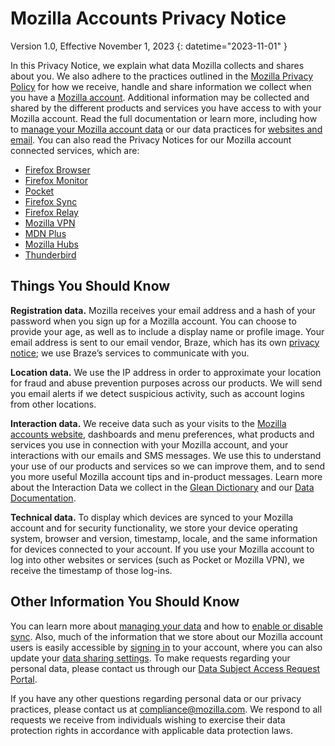 # Mozilla Accounts Privacy Notice

Version 1.0, Effective November 1, 2023
{: datetime="2023-11-01" }

In this Privacy Notice, we explain what data Mozilla collects and shares about you. We also adhere to the practices outlined in the [Mozilla Privacy Policy](https://www.mozilla.org/privacy/) for how we receive, handle and share information we collect when you have a [Mozilla account](https://accounts.firefox.com/). Additional information may be collected and shared by the different products and services you have access to with your Mozilla account. Read the full documentation or learn more, including how to [manage your Mozilla account data](https://support.mozilla.org/kb/firefox-accounts-managing-account-data) or our data practices for [websites and email](https://www.mozilla.org/privacy/websites/). You can also read the Privacy Notices for our Mozilla account connected services, which are:

- [Firefox Browser](https://www.mozilla.org/privacy/firefox/)
- [Firefox Monitor](https://www.mozilla.org/privacy/firefox-monitor)
- [Pocket](https://getpocket.com/privacy/)
- [Firefox Sync](https://www.mozilla.org/privacy/firefox/#sync)
- [Firefox Relay](https://www.mozilla.org/privacy/firefox-relay/)
- [Mozilla VPN](https://www.mozilla.org/privacy/mozilla-vpn/)
- [MDN Plus](https://www.mozilla.org/privacy/mdn-plus/)
- [Mozilla Hubs](https://www.mozilla.org/privacy/hubs/)
- [Thunderbird](https://www.mozilla.org/privacy/thunderbird/)

## Things You Should Know

__Registration data.__ Mozilla receives your email address and a hash of your password when you sign up for a Mozilla account. You can choose to provide your age, as well as to include a display name or profile image. Your email address is sent to our email vendor, Braze, which has its own [privacy notice](https://www.braze.com/company/legal/privacy); we use Braze’s services to communicate with you.

__Location data.__ We use the IP address in order to approximate your location for fraud and abuse prevention purposes across our products. We will send you email alerts if we detect suspicious activity, such as account logins from other locations. 

__Interaction data.__ We receive data such as your visits to the [Mozilla accounts website](https://accounts.firefox.com/), dashboards and menu preferences, what products and services you use in connection with your Mozilla account, and your interactions with our emails and SMS messages. We use this to understand your use of our products and services so we can improve them, and to send you more useful Mozilla account tips and in-product messages. Learn more about the Interaction Data we collect in the [Glean Dictionary](https://dictionary.telemetry.mozilla.org/apps/accounts_frontend) and our [Data Documentation](https://docs.telemetry.mozilla.org/datasets/fxa).

__Technical data.__ To display which devices are synced to your Mozilla account and for security functionality, we store your device operating system, browser and version, timestamp, locale, and the same information for devices connected to your account. If you use your Mozilla account to log into other websites or services (such as Pocket or Mozilla VPN), we receive the timestamp of those log-ins.

## Other Information You Should Know

You can learn more about [managing your data](https://support.mozilla.org/kb/firefox-accounts-managing-account-data) and how to [enable or disable sync](https://support.mozilla.org/kb/how-do-i-set-sync-my-computer). Also, much of the information that we store about our Mozilla account users is easily accessible by [signing in](https://accounts.firefox.com/signin) to your account, where you can also update your [data sharing settings](https://accounts.firefox.com/settings/). To make requests regarding your personal data, please contact us through our [Data Subject Access Request Portal](https://privacyportal.onetrust.com/webform/1350748f-7139-405c-8188-22740b3b5587/4ba08202-2ede-4934-a89e-f0b0870f95f0).

If you have any other questions regarding personal data or our privacy practices, please contact us at compliance@mozilla.com. We respond to all requests we receive from individuals wishing to exercise their data protection rights in accordance with applicable data protection laws.
